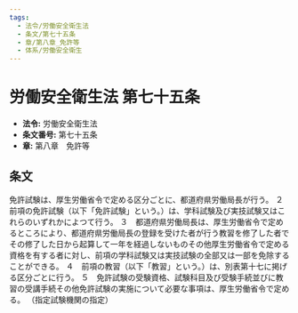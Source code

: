 ```yaml
---
tags:
  - 法令/労働安全衛生法
  - 条文/第七十五条
  - 章/第八章_免許等
  - 体系/労働安全衛生
---
```

# 労働安全衛生法 第七十五条

- **法令:** 労働安全衛生法
- **条文番号:** 第七十五条
- **章:** 第八章　免許等

## 条文
免許試験は、厚生労働省令で定める区分ごとに、都道府県労働局長が行う。
２　前項の免許試験（以下「免許試験」という。）は、学科試験及び実技試験又はこれらのいずれかによつて行う。
３　都道府県労働局長は、厚生労働省令で定めるところにより、都道府県労働局長の登録を受けた者が行う教習を修了した者でその修了した日から起算して一年を経過しないものその他厚生労働省令で定める資格を有する者に対し、前項の学科試験又は実技試験の全部又は一部を免除することができる。
４　前項の教習（以下「教習」という。）は、別表第十七に掲げる区分ごとに行う。
５　免許試験の受験資格、試験科目及び受験手続並びに教習の受講手続その他免許試験の実施について必要な事項は、厚生労働省令で定める。
（指定試験機関の指定）

